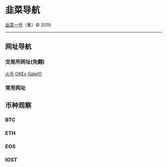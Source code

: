 # 韭菜导航

[韭菜一号](http://jiucai.one)（著）&copy; 2019

-----

## 网址导航 

### 交易所网址(免翻)

[火币](https://www.huobi.me/zh-cn/) [OKEx](https://www.okex.me/) [GateIO](https://www.gatecn.io/)

### 常用网址



## 币种观察

### BTC

### ETH

### EOS

### IOST

